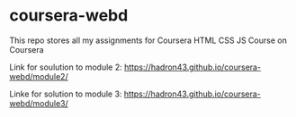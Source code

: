 # coursera-webd

This repo stores all my assignments for Coursera HTML CSS JS Course on Coursera

Link for soulution to module 2:
<https://hadron43.github.io/coursera-webd/module2/>

Linke for solution to module 3:
<https://hadron43.github.io/coursera-webd/module3/>
